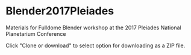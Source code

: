 # Blender2017Pleiades
Materials for Fulldome Blender workshop at the 2017 Pleiades National Planetarium Conference 

Click "Clone or download" to select option for downloading as a ZIP file.
